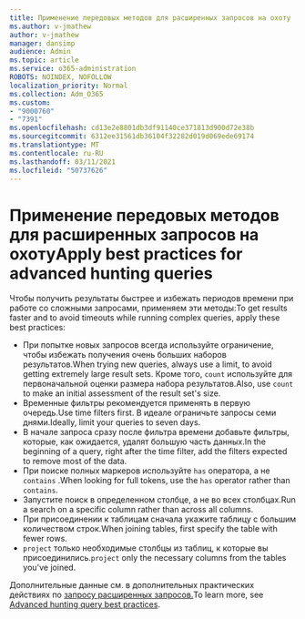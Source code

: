 ```yaml
---
title: Применение передовых методов для расширенных запросов на охоту
ms.author: v-jmathew
author: v-jmathew
manager: dansimp
audience: Admin
ms.topic: article
ms.service: o365-administration
ROBOTS: NOINDEX, NOFOLLOW
localization_priority: Normal
ms.collection: Adm_O365
ms.custom:
- "9000760"
- "7391"
ms.openlocfilehash: cd13e2e8801db3df91140ce371813d900d72e38b
ms.sourcegitcommit: 6312ee31561db36104f32282d019d069ede69174
ms.translationtype: MT
ms.contentlocale: ru-RU
ms.lasthandoff: 03/11/2021
ms.locfileid: "50737626"
---
```

# <a name="apply-best-practices-for-advanced-hunting-queries"></a><span data-ttu-id="5a2be-102">Применение передовых методов для расширенных запросов на охоту</span><span class="sxs-lookup"><span data-stu-id="5a2be-102">Apply best practices for advanced hunting queries</span></span>

<span data-ttu-id="5a2be-103">Чтобы получить результаты быстрее и избежать периодов времени при работе со сложными запросами, применяем эти методы:</span><span class="sxs-lookup"><span data-stu-id="5a2be-103">To get results faster and to avoid timeouts while running complex queries, apply these best practices:</span></span>

- <span data-ttu-id="5a2be-104">При попытке новых запросов всегда используйте ограничение, чтобы избежать получения очень больших наборов результатов.</span><span class="sxs-lookup"><span data-stu-id="5a2be-104">When trying new queries, always use a limit, to avoid getting extremely large result sets.</span></span> <span data-ttu-id="5a2be-105">Кроме того, `count` используйте для первоначальной оценки размера набора результатов.</span><span class="sxs-lookup"><span data-stu-id="5a2be-105">Also, use `count` to make an initial assessment of the result set's size.</span></span>
- <span data-ttu-id="5a2be-106">Временные фильтры рекомендуется применять в первую очередь.</span><span class="sxs-lookup"><span data-stu-id="5a2be-106">Use time filters first.</span></span> <span data-ttu-id="5a2be-107">В идеале ограничьте запросы семи днями.</span><span class="sxs-lookup"><span data-stu-id="5a2be-107">Ideally, limit your queries to seven days.</span></span>
- <span data-ttu-id="5a2be-108">В начале запроса сразу после фильтра времени добавьте фильтры, которые, как ожидается, удалят большую часть данных.</span><span class="sxs-lookup"><span data-stu-id="5a2be-108">In the beginning of a query, right after the time filter, add the filters expected to remove most of the data.</span></span>
- <span data-ttu-id="5a2be-109">При поиске полных маркеров используйте `has` оператора, а не `contains` .</span><span class="sxs-lookup"><span data-stu-id="5a2be-109">When looking for full tokens, use the `has` operator rather than `contains`.</span></span>
- <span data-ttu-id="5a2be-110">Запустите поиск в определенном столбце, а не во всех столбцах.</span><span class="sxs-lookup"><span data-stu-id="5a2be-110">Run a search on a specific column rather than across all columns.</span></span>
- <span data-ttu-id="5a2be-111">При присоединении к таблицам сначала укажите таблицу с большим количеством строк.</span><span class="sxs-lookup"><span data-stu-id="5a2be-111">When joining tables, first specify the table with fewer rows.</span></span>
- <span data-ttu-id="5a2be-112">`project` только необходимые столбцы из таблиц, к которые вы присоединились.</span><span class="sxs-lookup"><span data-stu-id="5a2be-112">`project` only the necessary columns from the tables you've joined.</span></span>

<span data-ttu-id="5a2be-113">Дополнительные данные см. в дополнительных практических действиях по [запросу расширенных запросов.](https://go.microsoft.com/fwlink/?linkid=2144812)</span><span class="sxs-lookup"><span data-stu-id="5a2be-113">To learn more, see [Advanced hunting query best practices](https://go.microsoft.com/fwlink/?linkid=2144812).</span></span>
